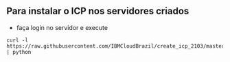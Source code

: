 ## Para instalar o ICP nos servidores criados
- faça login no servidor e execute
````
curl -l https://raw.githubusercontent.com/IBMCloudBrazil/create_icp_2103/master/install.py | python
````